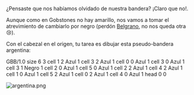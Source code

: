 ¿Pensaste que nos habíamos olvidado de nuestra bandera? ¡Claro que no!. 

Aunque como en Gobstones no hay amarillo, nos vamos a tomar el atrevimiento de cambiarlo por negro (perdón [Belgrano](https://es.wikipedia.org/wiki/Manuel_Belgrano), no nos queda otra :cry:).

Con el cabezal en el origen, tu tarea es dibujar esta pseudo-bandera argentina:

<gs-board>
  GBB/1.0
    size 6 3
    cell 1 2 Azul 1
    cell 3 2 Azul 1
    cell 0 0 Azul 1
    cell 3 0 Azul 1
    cell 3 1 Negro 1
    cell 2 0 Azul 1
    cell 5 0 Azul 1
    cell 2 2 Azul 1
    cell 4 2 Azul 1
    cell 1 0 Azul 1
    cell 5 2 Azul 1
    cell 0 2 Azul 1
    cell 4 0 Azul 1
    head 0 0
</gs-board>

![argentina.png](https://raw.githubusercontent.com/sagrado-corazon-alcal/mumuki-guia-fundamentos-practica-primeros-programas/master/images/argentina.png)